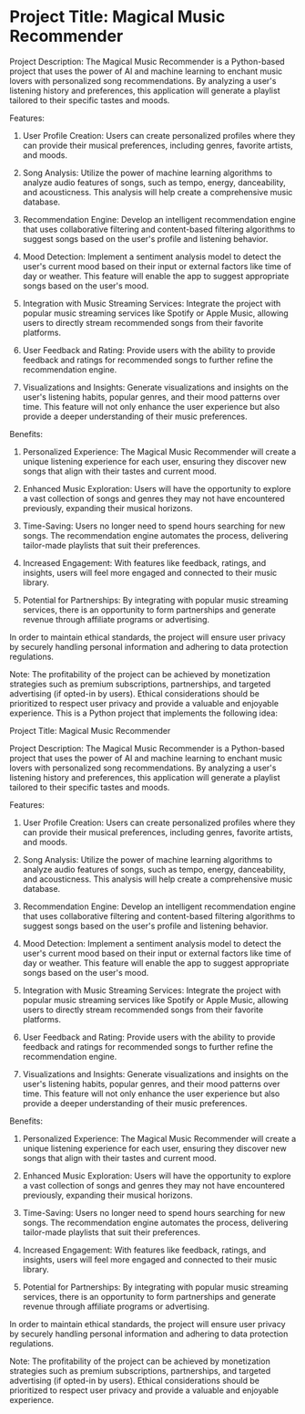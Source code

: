 # Project Title: Magical Music Recommender

Project Description:
The Magical Music Recommender is a Python-based project that uses the power of AI and machine learning to enchant music lovers with personalized song recommendations. By analyzing a user's listening history and preferences, this application will generate a playlist tailored to their specific tastes and moods.

Features:
1. User Profile Creation: Users can create personalized profiles where they can provide their musical preferences, including genres, favorite artists, and moods.

2. Song Analysis: Utilize the power of machine learning algorithms to analyze audio features of songs, such as tempo, energy, danceability, and acousticness. This analysis will help create a comprehensive music database.

3. Recommendation Engine: Develop an intelligent recommendation engine that uses collaborative filtering and content-based filtering algorithms to suggest songs based on the user's profile and listening behavior.

4. Mood Detection: Implement a sentiment analysis model to detect the user's current mood based on their input or external factors like time of day or weather. This feature will enable the app to suggest appropriate songs based on the user's mood.

5. Integration with Music Streaming Services: Integrate the project with popular music streaming services like Spotify or Apple Music, allowing users to directly stream recommended songs from their favorite platforms.

6. User Feedback and Rating: Provide users with the ability to provide feedback and ratings for recommended songs to further refine the recommendation engine.

7. Visualizations and Insights: Generate visualizations and insights on the user's listening habits, popular genres, and their mood patterns over time. This feature will not only enhance the user experience but also provide a deeper understanding of their music preferences.

Benefits:
1. Personalized Experience: The Magical Music Recommender will create a unique listening experience for each user, ensuring they discover new songs that align with their tastes and current mood.

2. Enhanced Music Exploration: Users will have the opportunity to explore a vast collection of songs and genres they may not have encountered previously, expanding their musical horizons.

3. Time-Saving: Users no longer need to spend hours searching for new songs. The recommendation engine automates the process, delivering tailor-made playlists that suit their preferences.

4. Increased Engagement: With features like feedback, ratings, and insights, users will feel more engaged and connected to their music library.

5. Potential for Partnerships: By integrating with popular music streaming services, there is an opportunity to form partnerships and generate revenue through affiliate programs or advertising.

In order to maintain ethical standards, the project will ensure user privacy by securely handling personal information and adhering to data protection regulations.

Note: The profitability of the project can be achieved by monetization strategies such as premium subscriptions, partnerships, and targeted advertising (if opted-in by users). Ethical considerations should be prioritized to respect user privacy and provide a valuable and enjoyable experience.
This is a Python project that implements the following idea:

Project Title: Magical Music Recommender

Project Description:
The Magical Music Recommender is a Python-based project that uses the power of AI and machine learning to enchant music lovers with personalized song recommendations. By analyzing a user's listening history and preferences, this application will generate a playlist tailored to their specific tastes and moods.

Features:
1. User Profile Creation: Users can create personalized profiles where they can provide their musical preferences, including genres, favorite artists, and moods.

2. Song Analysis: Utilize the power of machine learning algorithms to analyze audio features of songs, such as tempo, energy, danceability, and acousticness. This analysis will help create a comprehensive music database.

3. Recommendation Engine: Develop an intelligent recommendation engine that uses collaborative filtering and content-based filtering algorithms to suggest songs based on the user's profile and listening behavior.

4. Mood Detection: Implement a sentiment analysis model to detect the user's current mood based on their input or external factors like time of day or weather. This feature will enable the app to suggest appropriate songs based on the user's mood.

5. Integration with Music Streaming Services: Integrate the project with popular music streaming services like Spotify or Apple Music, allowing users to directly stream recommended songs from their favorite platforms.

6. User Feedback and Rating: Provide users with the ability to provide feedback and ratings for recommended songs to further refine the recommendation engine.

7. Visualizations and Insights: Generate visualizations and insights on the user's listening habits, popular genres, and their mood patterns over time. This feature will not only enhance the user experience but also provide a deeper understanding of their music preferences.

Benefits:
1. Personalized Experience: The Magical Music Recommender will create a unique listening experience for each user, ensuring they discover new songs that align with their tastes and current mood.

2. Enhanced Music Exploration: Users will have the opportunity to explore a vast collection of songs and genres they may not have encountered previously, expanding their musical horizons.

3. Time-Saving: Users no longer need to spend hours searching for new songs. The recommendation engine automates the process, delivering tailor-made playlists that suit their preferences.

4. Increased Engagement: With features like feedback, ratings, and insights, users will feel more engaged and connected to their music library.

5. Potential for Partnerships: By integrating with popular music streaming services, there is an opportunity to form partnerships and generate revenue through affiliate programs or advertising.

In order to maintain ethical standards, the project will ensure user privacy by securely handling personal information and adhering to data protection regulations.

Note: The profitability of the project can be achieved by monetization strategies such as premium subscriptions, partnerships, and targeted advertising (if opted-in by users). Ethical considerations should be prioritized to respect user privacy and provide a valuable and enjoyable experience.